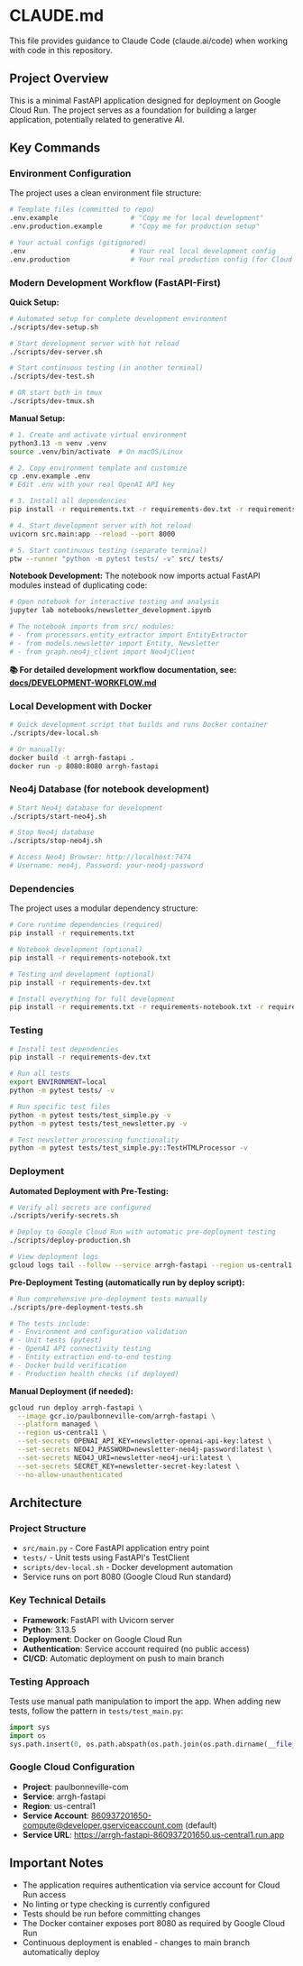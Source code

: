 # CLAUDE.md

This file provides guidance to Claude Code (claude.ai/code) when working with code in this repository.

## Project Overview

This is a minimal FastAPI application designed for deployment on Google Cloud Run. The project serves as a foundation for building a larger application, potentially related to generative AI.

## Key Commands

### Environment Configuration

The project uses a clean environment file structure:

```bash
# Template files (committed to repo)
.env.example                  # "Copy me for local development"
.env.production.example       # "Copy me for production setup"

# Your actual configs (gitignored)
.env                          # Your real local development config
.env.production               # Your real production config (for Cloud Secrets reference)
```

### Modern Development Workflow (FastAPI-First)

**Quick Setup:**
```bash
# Automated setup for complete development environment
./scripts/dev-setup.sh

# Start development server with hot reload
./scripts/dev-server.sh

# Start continuous testing (in another terminal)
./scripts/dev-test.sh

# OR start both in tmux
./scripts/dev-tmux.sh
```

**Manual Setup:**
```bash
# 1. Create and activate virtual environment
python3.13 -m venv .venv
source .venv/bin/activate  # On macOS/Linux

# 2. Copy environment template and customize
cp .env.example .env
# Edit .env with your real OpenAI API key

# 3. Install all dependencies
pip install -r requirements.txt -r requirements-dev.txt -r requirements-notebook.txt

# 4. Start development server with hot reload
uvicorn src.main:app --reload --port 8000

# 5. Start continuous testing (separate terminal)
ptw --runner "python -m pytest tests/ -v" src/ tests/
```

**Notebook Development:**
The notebook now imports actual FastAPI modules instead of duplicating code:
```bash
# Open notebook for interactive testing and analysis
jupyter lab notebooks/newsletter_development.ipynb

# The notebook imports from src/ modules:
# - from processors.entity_extractor import EntityExtractor
# - from models.newsletter import Entity, Newsletter
# - from graph.neo4j_client import Neo4jClient
```

**📚 For detailed development workflow documentation, see: [docs/DEVELOPMENT-WORKFLOW.md](docs/DEVELOPMENT-WORKFLOW.md)**

### Local Development with Docker
```bash
# Quick development script that builds and runs Docker container
./scripts/dev-local.sh

# Or manually:
docker build -t arrgh-fastapi .
docker run -p 8080:8080 arrgh-fastapi
```

### Neo4j Database (for notebook development)
```bash
# Start Neo4j database for development
./scripts/start-neo4j.sh

# Stop Neo4j database
./scripts/stop-neo4j.sh

# Access Neo4j Browser: http://localhost:7474
# Username: neo4j, Password: your-neo4j-password
```

### Dependencies

The project uses a modular dependency structure:

```bash
# Core runtime dependencies (required)
pip install -r requirements.txt

# Notebook development (optional)
pip install -r requirements-notebook.txt

# Testing and development (optional)
pip install -r requirements-dev.txt

# Install everything for full development
pip install -r requirements.txt -r requirements-notebook.txt -r requirements-dev.txt
```

### Testing
```bash
# Install test dependencies
pip install -r requirements-dev.txt

# Run all tests
export ENVIRONMENT=local
python -m pytest tests/ -v

# Run specific test files
python -m pytest tests/test_simple.py -v
python -m pytest tests/test_newsletter.py -v

# Test newsletter processing functionality
python -m pytest tests/test_simple.py::TestHTMLProcessor -v
```

### Deployment

**Automated Deployment with Pre-Testing:**
```bash
# Verify all secrets are configured
./scripts/verify-secrets.sh

# Deploy to Google Cloud Run with automatic pre-deployment testing
./scripts/deploy-production.sh

# View deployment logs
gcloud logs tail --follow --service arrgh-fastapi --region us-central1
```

**Pre-Deployment Testing (automatically run by deploy script):**
```bash
# Run comprehensive pre-deployment tests manually
./scripts/pre-deployment-tests.sh

# The tests include:
# - Environment and configuration validation
# - Unit tests (pytest)
# - OpenAI API connectivity testing
# - Entity extraction end-to-end testing
# - Docker build verification
# - Production health checks (if deployed)
```

**Manual Deployment (if needed):**
```bash
gcloud run deploy arrgh-fastapi \
  --image gcr.io/paulbonneville-com/arrgh-fastapi \
  --platform managed \
  --region us-central1 \
  --set-secrets OPENAI_API_KEY=newsletter-openai-api-key:latest \
  --set-secrets NEO4J_PASSWORD=newsletter-neo4j-password:latest \
  --set-secrets NEO4J_URI=newsletter-neo4j-uri:latest \
  --set-secrets SECRET_KEY=newsletter-secret-key:latest \
  --no-allow-unauthenticated
```

## Architecture

### Project Structure
- `src/main.py` - Core FastAPI application entry point
- `tests/` - Unit tests using FastAPI's TestClient
- `scripts/dev-local.sh` - Docker development automation
- Service runs on port 8080 (Google Cloud Run standard)

### Key Technical Details
- **Framework**: FastAPI with Uvicorn server
- **Python**: 3.13.5
- **Deployment**: Docker on Google Cloud Run
- **Authentication**: Service account required (no public access)
- **CI/CD**: Automatic deployment on push to main branch

### Testing Approach
Tests use manual path manipulation to import the app. When adding new tests, follow the pattern in `tests/test_main.py`:
```python
import sys
import os
sys.path.insert(0, os.path.abspath(os.path.join(os.path.dirname(__file__), '../src')))
```

### Google Cloud Configuration
- **Project**: paulbonneville-com
- **Service**: arrgh-fastapi
- **Region**: us-central1
- **Service Account**: 860937201650-compute@developer.gserviceaccount.com (default)
- **Service URL**: https://arrgh-fastapi-860937201650.us-central1.run.app

## Important Notes

- The application requires authentication via service account for Cloud Run access
- No linting or type checking is currently configured
- Tests should be run before committing changes
- The Docker container exposes port 8080 as required by Google Cloud Run
- Continuous deployment is enabled - changes to main branch automatically deploy